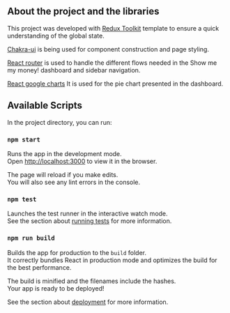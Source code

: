 ## About the project and the libraries 
This project was developed with [Redux Toolkit](https://redux-toolkit.js.org/) template to ensure a quick understanding of the global state.

[Chakra-ui](https://chakra-ui.com/) is being used for component construction and page styling.

[React router](https://reactrouter.com/web/example/sidebar) is used to handle the different flows needed in the Show me my money! dashboard and sidebar navigation.

[React google charts](https://github.com/RakanNimer/react-google-charts) It is used for the pie chart presented in the dashboard.

## Available Scripts

In the project directory, you can run:

### `npm start`

Runs the app in the development mode.<br />
Open [http://localhost:3000](http://localhost:3000) to view it in the browser.

The page will reload if you make edits.<br />
You will also see any lint errors in the console.

### `npm test`

Launches the test runner in the interactive watch mode.<br />
See the section about [running tests](https://facebook.github.io/create-react-app/docs/running-tests) for more information.

### `npm run build`

Builds the app for production to the `build` folder.<br />
It correctly bundles React in production mode and optimizes the build for the best performance.

The build is minified and the filenames include the hashes.<br />
Your app is ready to be deployed!

See the section about [deployment](https://facebook.github.io/create-react-app/docs/deployment) for more information.



